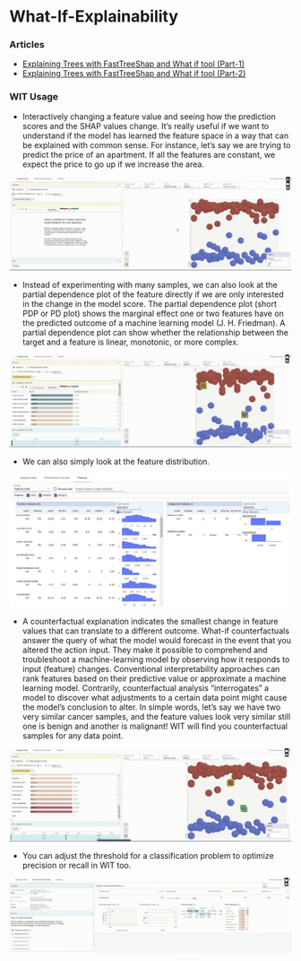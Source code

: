 # What-If-Explainability

### Articles
 * [Explaining Trees with FastTreeShap and What if tool (Part-1)](https://medium.com/@furcifer/explaining-trees-with-fasttreeshap-and-what-if-tool-dc0afde9613)
 * [Explaining Trees with FastTreeShap and What if tool (Part-2)](https://medium.com/@furcifer/explaining-trees-with-fasttreeshap-and-what-if-tool-part-2-6ec140d45967)
 
### WIT Usage

 * Interactively changing a feature value and seeing how the prediction scores and the SHAP values change. It’s really useful if we want to understand if the model has   learned the feature space in a way that can be explained with common sense. For instance, let’s say we are trying to predict the price of an apartment. If all the features are constant, we expect the price to go up if we increase the area.

![Feature augmentation with SHAP](./assets/feature_shap.gif)

 * Instead of experimenting with many samples, we can also look at the partial dependence plot of the feature directly if we are only interested in the change in the model score. The partial dependence plot (short PDP or PD plot) shows the marginal effect one or two features have on the predicted outcome of a machine learning model (J. H. Friedman). A partial dependence plot can show whether the relationship between the target and a feature is linear, monotonic, or more complex.
 
 ![Partial dependence plot](./assets/partial_dependence_plot.gif)
 
 * We can also simply look at the feature distribution.
 
  ![Feature distribution plot](./assets/feature_plot.PNG)
  
  * A counterfactual explanation indicates the smallest change in feature values that can translate to a different outcome. What-if counterfactuals answer the query of what the model would forecast in the event that you altered the action input. They make it possible to comprehend and troubleshoot a machine-learning model by observing how it responds to input (feature) changes. Conventional interpretability approaches can rank features based on their predictive value or approximate a machine learning model. Contrarily, counterfactual analysis “interrogates” a model to discover what adjustments to a certain data point might cause the model’s conclusion to alter. In simple words, let’s say we have two very similar cancer samples, and the feature values look very similar still one is benign and another is malignant! WIT will find you counterfactual samples for any data point.
  
 ![Counterfactual analysis](./assets/counterfactual.gif)
 
 * You can adjust the threshold for a classification problem to optimize precision or recall in WIT too.
 
  ![Tuning threshold of binary classification model](./assets/threshold_tuning.gif)
